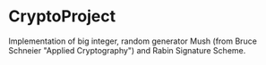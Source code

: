 # CryptoProject
Implementation of big integer, random generator Mush (from Bruce Schneier "Applied Cryptography") and Rabin Signature Scheme.

